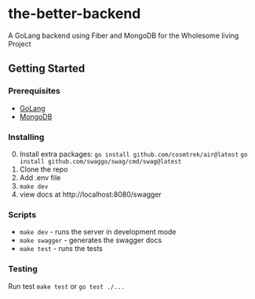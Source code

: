 # the-better-backend
A GoLang backend using Fiber and MongoDB for the Wholesome living Project

## Getting Started

### Prerequisites

- [GoLang](https://golang.org/doc/install)
- [MongoDB](https://docs.mongodb.com/manual/installation/)

### Installing

0. Install extra packages: 
    ```go install github.com/cosmtrek/air@latest```
    ```go install github.com/swaggo/swag/cmd/swag@latest```
1. Clone the repo
2. Add .env file
3. ```make dev```
4. view docs at http://localhost:8080/swagger

### Scripts

- ```make dev``` - runs the server in development mode
- ```make swagger``` - generates the swagger docs
- ```make test``` - runs the tests

### Testing
Run test ```make test``` or ```go test ./...``` 
